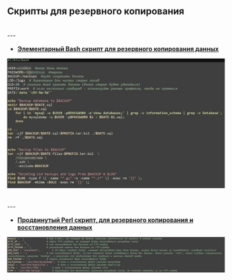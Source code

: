 ## Скрипты для резервного копирования

<br />
---
<br />

- [**Элементарный Bash скрипт для резервного копирования данных**](./backup-sh.zip)

![](../img/backup-sh.jpg "backup-sh")

<br />
---
<br />

- [**Продвинутый Perl скрипт,  для резервного копирования и восстановления данных**](./perl-backup.zip)

![](../img/perl-backup.jpg "perl-backup")





